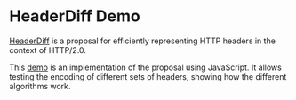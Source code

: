 HeaderDiff Demo
===============

[HeaderDiff](http://tools.ietf.org/html/draft-ruellan-headerdiff-00) is a proposal for efficiently representing HTTP headers in the context of HTTP/2.0.

This [demo](http://hruellan.github.io/headerdiff-js/headerDiffDemo.html) is an implementation of the proposal using JavaScript. It allows testing the encoding of different sets of headers, showing how the different algorithms work.
